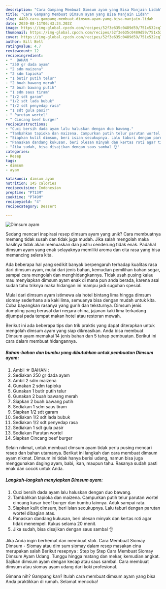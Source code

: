 ```yaml
---
description: "Cara Gampang Membuat Dimsum ayam yang Bisa Manjain Lidah"
title: "Cara Gampang Membuat Dimsum ayam yang Bisa Manjain Lidah"
slug: 4489-cara-gampang-membuat-dimsum-ayam-yang-bisa-manjain-lidah
date: 2020-08-11T06:43:24.202Z
image: https://img-global.cpcdn.com/recipes/52f3e635c0489d59/751x532cq70/dimsum-ayam-foto-resep-utama.jpg
thumbnail: https://img-global.cpcdn.com/recipes/52f3e635c0489d59/751x532cq70/dimsum-ayam-foto-resep-utama.jpg
cover: https://img-global.cpcdn.com/recipes/52f3e635c0489d59/751x532cq70/dimsum-ayam-foto-resep-utama.jpg
author: Bill Bell
ratingvalue: 4.7
reviewcount: 12
recipeingredient:
- "  BAHAN "
- "250 gr dada ayam"
- "2 sdm maizena"
- "2 sdm tapioka"
- "1 butir putih telur"
- "2 buah bawang merah"
- "2 buah bawang putih"
- "1 sdm saus tiram"
- "1/2 sdt garam"
- "1/2 sdt lada bubuk"
- "1/2 sdt penyedap rasa"
- "1 sdt gula pasir"
- " Parutan wortel"
- " Cincang beef burger"
recipeinstructions:
- "Cuci bersih dada ayam lalu haluskan dengan duo bawang."
- "Tambahkan tapioka dan maizena. Campurkan putih telur parutan wortel cincang kasar beef burger dan bumbu lainnya. Aduk sampai rata."
- "Siapkan kulit dimsum, beri isian secukupnya. Lalu taburi dengan parutan wortel dibagian atas."
- "Panaskan dandang kukusan, beri olesan minyak dan kertas roti agar tidak menempel. Kukus selama 20 menit."
- "Jika sudah, bisa disajikan dengan saus sambal 👌"
categories:
- Resep
tags:
- dimsum
- ayam

katakunci: dimsum ayam 
nutrition: 145 calories
recipecuisine: Indonesian
preptime: "PT13M"
cooktime: "PT49M"
recipeyield: "4"
recipecategory: Dessert

---
```



![Dimsum ayam](https://img-global.cpcdn.com/recipes/52f3e635c0489d59/751x532cq70/dimsum-ayam-foto-resep-utama.jpg)

Sedang mencari inspirasi resep dimsum ayam yang unik? Cara membuatnya memang tidak susah dan tidak juga mudah. Jika salah mengolah maka hasilnya tidak akan memuaskan dan justru cenderung tidak enak. Padahal dimsum ayam yang enak selayaknya memiliki aroma dan cita rasa yang bisa memancing selera kita.

Ada beberapa hal yang sedikit banyak berpengaruh terhadap kualitas rasa dari dimsum ayam, mulai dari jenis bahan, kemudian pemilihan bahan segar, sampai cara mengolah dan menghidangkannya. Tidak usah pusing kalau mau menyiapkan dimsum ayam enak di mana pun anda berada, karena asal sudah tahu triknya maka hidangan ini mampu jadi suguhan spesial.

Mulai dari dimsum ayam istimewa ala hotel bintang lima hingga dimsum siomay sederhana ala kaki lima, semuanya bisa dengan mudah untuk kita. Coba bayangkan rasanya yang gurih dan teksturnya. Dimsum jenis dumpling yang berasal dari negara china, jajanan kaki lima terkadang dijumpai pada tempat makan hotel atau restoran mewah.


Berikut ini ada beberapa tips dan trik praktis yang dapat diterapkan untuk mengolah dimsum ayam yang siap dikreasikan. Anda bisa membuat Dimsum ayam memakai 14 jenis bahan dan 5 tahap pembuatan. Berikut ini cara dalam membuat hidangannya.

<!--inarticleads1-->

##### Bahan-bahan dan bumbu yang dibutuhkan untuk pembuatan Dimsum ayam:

1. Ambil  ☆ BAHAN :
1. Sediakan 250 gr dada ayam
1. Ambil 2 sdm maizena
1. Gunakan 2 sdm tapioka
1. Gunakan 1 butir putih telur
1. Gunakan 2 buah bawang merah
1. Siapkan 2 buah bawang putih
1. Sediakan 1 sdm saus tiram
1. Siapkan 1/2 sdt garam
1. Sediakan 1/2 sdt lada bubuk
1. Sediakan 1/2 sdt penyedap rasa
1. Sediakan 1 sdt gula pasir
1. Sediakan  Parutan wortel
1. Siapkan  Cincang beef burger


Selain nikmat, untuk membuat dimsum ayam tidak perlu pusing mencari resep dan bahan utamanya. Berikut ini langkah dan cara membuat dimsum ayam nikmat. Dimsum ini tidak hanya berisi udang, namun bisa juga menggunakan daging ayam, babi, ikan, maupun tahu. Rasanya sudah pasti enak dan cocok untuk Anda. 

<!--inarticleads2-->

##### Langkah-langkah menyiapkan Dimsum ayam:

1. Cuci bersih dada ayam lalu haluskan dengan duo bawang.
1. Tambahkan tapioka dan maizena. Campurkan putih telur parutan wortel cincang kasar beef burger dan bumbu lainnya. Aduk sampai rata.
1. Siapkan kulit dimsum, beri isian secukupnya. Lalu taburi dengan parutan wortel dibagian atas.
1. Panaskan dandang kukusan, beri olesan minyak dan kertas roti agar tidak menempel. Kukus selama 20 menit.
1. Jika sudah, bisa disajikan dengan saus sambal 👌


Jika Anda ingin berhemat dan membuat stok. Cara Membuat Siomay Dimsum - Siomay atau dim sum siomay dalam resep masakan cina merupakan salah Berikut resepnya : Step by Step Cara Membuat Siomay Dimsum Ayam Udang. Tunggu hingga matang dan mekar, kemudian angkat. Sajikan dimsum ayam dengan kecap atau saus sambal. Cara membuat dimsum atau siomay ayam udang dari koki profesional. 

Gimana nih? Gampang kan? Itulah cara membuat dimsum ayam yang bisa Anda praktikkan di rumah. Selamat mencoba!
